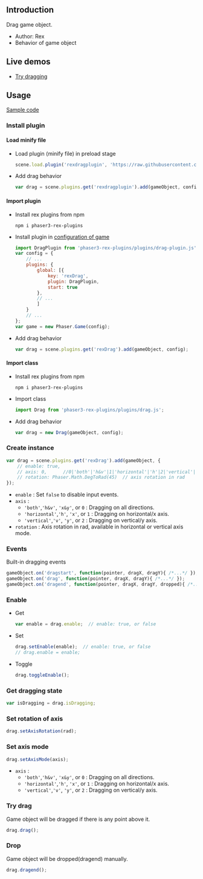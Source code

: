 ## Introduction

Drag game object.

- Author: Rex
- Behavior of game object

## Live demos

- [Try dragging](https://codepen.io/rexrainbow/pen/rvbwNv)

## Usage

[Sample code](https://github.com/rexrainbow/phaser3-rex-notes/tree/master/examples/drag)

### Install plugin

#### Load minify file

- Load plugin (minify file) in preload stage
    ```javascript
    scene.load.plugin('rexdragplugin', 'https://raw.githubusercontent.com/rexrainbow/phaser3-rex-notes/master/dist/rexdragplugin.min.js', true);
    ```
- Add drag behavior
    ```javascript
    var drag = scene.plugins.get('rexdragplugin').add(gameObject, config);
    ```

#### Import plugin

- Install rex plugins from npm
    ```
    npm i phaser3-rex-plugins
    ```
- Install plugin in [configuration of game](game.md#configuration)
    ```javascript
    import DragPlugin from 'phaser3-rex-plugins/plugins/drag-plugin.js';
    var config = {
        // ...
        plugins: {
            global: [{
                key: 'rexDrag',
                plugin: DragPlugin,
                start: true
            },
            // ...
            ]
        }
        // ...
    };
    var game = new Phaser.Game(config);
    ```
- Add drag behavior
    ```javascript
    var drag = scene.plugins.get('rexDrag').add(gameObject, config);
    ```

#### Import class

- Install rex plugins from npm
    ```
    npm i phaser3-rex-plugins
    ```
- Import class
    ```javascript
    import Drag from 'phaser3-rex-plugins/plugins/drag.js';
    ```
- Add drag behavior
    ```javascript
    var drag = new Drag(gameObject, config);
    ```

### Create instance

```javascript
var drag = scene.plugins.get('rexDrag').add(gameObject, {
    // enable: true,
    // axis: 0,      //0|'both'|'h&v'|1|'horizontal'|'h'|2|'vertical'|'v'
    // rotation: Phaser.Math.DegToRad(45)  // axis rotation in rad
});
```

- `enable` : Set `false` to disable input events.
- `axis` :
    - `'both'`,`'h&v'`, `'x&y'`, or `0` : Dragging on all directions.
    - `'horizontal'`,`'h'`, `'x'`, or `1` : Dragging on horizontal/x axis.
    - `'vertical'`,`'v'`, `'y'`, or `2` : Dragging on vertical/y axis.
- `rotation` : Axis rotation in rad, available in horizontal or vertical axis mode.

### Events

Built-in dragging events

```javascript
gameObject.on('dragstart', function(pointer, dragX, dragY){ /*...*/ });
gameObject.on('drag', function(pointer, dragX, dragY){ /*...*/ });
gameObject.on('dragend', function(pointer, dragX, dragY, dropped){ /*...*/ });
```

### Enable

- Get
    ```javascript
    var enable = drag.enable;  // enable: true, or false
    ```
- Set
    ```javascript
    drag.setEnable(enable);  // enable: true, or false
    // drag.enable = enable;
    ```
- Toggle
    ```javascript
    drag.toggleEnable();
    ```

### Get dragging state

```javascript
var isDragging = drag.isDragging;
```

### Set rotation of axis

```javascript
drag.setAxisRotation(rad);
```

### Set axis mode

```javascript
drag.setAxisMode(axis);
```

- `axis` : 
    - `'both'`,`'h&v'`, `'x&y'`, or `0` : Dragging on all directions.
    - `'horizontal'`,`'h'`, `'x'`, or `1` : Dragging on horizontal/x axis.
    - `'vertical'`,`'v'`, `'y'`, or `2` : Dragging on vertical/y axis.

### Try drag

Game object will be dragged if there is any point above it.

```javascript
drag.drag();
```

### Drop

Game object will be dropped(dragend) manually.

```javascript
drag.dragend();
```